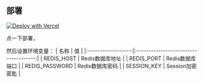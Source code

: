 ## 部署
[![Deploy with Vercel](https://vercel.com/button)](https://vercel.com/new/clone?repository-url=https://github.com/lemonorangeapple/comment)

点一下部署，

然后设置环境变量：
|        名称        |                   值                  |
|:------------------:|:-------------------------------------:|
|     REDIS_HOST     |            Redis数据库地址            |
|     REDIS_PORT     |            Redis数据库端口            |
|   REDIS_PASSWORD   |            Redis数据库密码            |
|     SESSION_KEY    |            Session加密密匙            |
